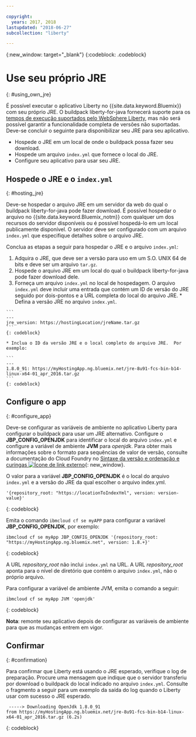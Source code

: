```yaml
---

copyright:
  years: 2017, 2018
lastupdated: "2018-06-27"
subcollection: "liberty"

---
```


{:new_window: target="_blank"}
{:codeblock: .codeblock}

# Use seu próprio JRE
{: #using_own_jre}

É possível executar o aplicativo Liberty no {{site.data.keyword.Bluemix}} com seu próprio JRE. O buildpack liberty-for-java fornecerá suporte para os [tempos de execução suportados pelo WebSphere Liberty](https://www.ibm.com/support/knowledgecenter/en/SSEQTP_liberty/com.ibm.websphere.wlp.doc/ae/rwlp_restrict.html#rwlp_restrict__rest13), mas não será possível garantir a funcionalidade completa de versões não suportadas. Deve-se concluir o seguinte para disponibilizar seu JRE para seu aplicativo.
* Hospede o JRE em um local de onde o buildpack possa fazer seu download.
* Hospede um arquivo `index.yml` que fornece o local do JRE.
* Configure seu aplicativo para usar seu JRE.

## Hospede o JRE e o `index.yml`
{: #hosting_jre}

Deve-se hospedar o arquivo JRE em um servidor da web do qual o buildpack liberty-for-java pode fazer download. É possível hospedar o arquivo no {{site.data.keyword.Bluemix_notm}} com qualquer um dos recursos do servidor disponíveis ou é possível hospedá-lo em um local publicamente disponível. O servidor deve ser configurado com um arquivo `index.yml` que especifique detalhes sobre o arquivo JRE.

Conclua as etapas a seguir para hospedar o JRE e o arquivo `index.yml`:
  1. Adquira o JRE, que deve ser a versão para uso em um S.O. UNIX 64 de bits e deve ser um arquivo `tar.gz`.
  2. Hospede o arquivo JRE em um local do qual o buildpack liberty-for-java pode fazer download dele.
  3. Forneça um arquivo `index.yml` no local de hospedagem. O arquivo `index.yml` deve incluir uma entrada que contém um ID de versão do JRE seguido por dois-pontos e a URL completa do local do arquivo JRE.
    * Defina a versão JRE no arquivo `index.yml`.

    ```
    ---
    jre_version: https://hostingLocation/jreName.tar.gz
    ```
    {: codeblock}

    * Inclua o ID da versão JRE e o local completo do arquivo JRE.  Por exemplo:

    ```
    ---
    1.8.0_91: https://myHostingApp.ng.bluemix.net/jre-8u91-fcs-bin-b14-linux-x64-01_apr_2016.tar.gz
    ```
    {: codeblock}

## Configure o app
{: #configure_app}

Deve-se configurar as variáveis de ambiente no aplicativo Liberty para configurar o buildpack para usar um JRE alternativo. Configure o **JBP_CONFIG_OPENJDK** para identificar o local do arquivo `index.yml` e configure a variável de ambiente **JVM** para *openjdk*. Para obter mais informações sobre o formato para sequências de valor de versão, consulte a documentação do Cloud Foundry no [Sintaxe da versão e ordenação e curingas ![Ícone de link externo](../../icons/launch-glyph.svg "Ícone de link externo")](https://github.com/cloudfoundry/ibm-websphere-liberty-buildpack/blob/master/docs/util-repositories.md){: new_window}.

O valor para a variável **JBP_CONFIG_OPENJDK** é o local do arquivo `index.yml` e a versão do JRE da qual escolher o arquivo index.yml.

```
'{repository_root: "https://locationToIndexYml", version: version-value}'
```
{: codeblock}

Emita o comando `ibmcloud cf se myAPP` para configurar a variável **JBP_CONFIG_OPENJDK**, por exemplo:
```
ibmcloud cf se myApp JBP_CONFIG_OPENJDK '{repository_root: "https://myHostingApp.ng.bluemix.net", version: 1.8.+}'
```
{: codeblock}

A URL *repository_root* não inclui `index.yml` na URL. A URL *repository_root* aponta para o nível de diretório que contém o arquivo `index.yml`, não o próprio arquivo.

Para configurar a variável de ambiente JVM, emita o comando a seguir:
```
ibmcloud cf se myApp JVM 'openjdk'
```
{: codeblock}

**Nota**: remonte seu aplicativo depois de configurar as variáveis de ambiente para que as mudanças entrem em vigor.

## Confirmar
{: #confirmation}

Para confirmar que Liberty está usando o JRE esperado, verifique o log de preparação. Procure uma mensagem que indique que o servidor transferiu por download o buildpack do local indicado no arquivo `index.yml`. Consulte o fragmento a seguir para um exemplo da saída do log quando o Liberty usar com sucesso o JRE esperado.
```
 -----> Downloading OpenJdk 1.8.0_91
from https://myHostingApp.ng.bluemix.net/jre-8u91-fcs-bin-b14-linux-x64-01_apr_2016.tar.gz (6.2s)
```
{: codeblock}
